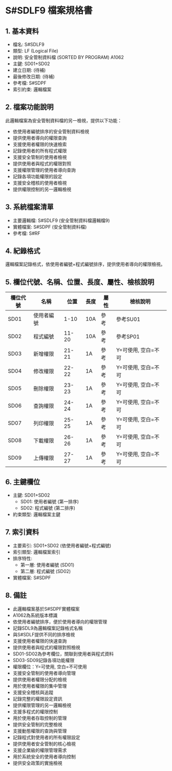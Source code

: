 # S#SDLF9 檔案規格書

## 1. 基本資料
- 檔名: S#SDLF9
- 類型: LF (Logical File)
- 說明: 安全管制資料檔 (SORTED BY PROGRAM) A1062
- 主鍵: SD01+SD02
- 建立日期: (待補)
- 最後修改日期: (待補)
- 參考檔: S#SDPF
- 索引約束: 邏輯檔案

## 2. 檔案功能說明
此邏輯檔案為安全管制資料檔的另一檢視，提供以下功能：
- 依使用者編號排序的安全管制資料檢視
- 提供使用者導向的權限查詢
- 支援使用者權限的快速檢索
- 記錄使用者的所有程式權限
- 支援安全管制的使用者檢視
- 提供使用者與程式的權限對照
- 支援權限管理的使用者導向查詢
- 記錄各項功能權限的設定
- 支援安全稽核的使用者檢視
- 提供權限控制的另一邏輯檢視

## 3. 系統檔案清單
- 主要邏輯檔: S#SDLF9 (安全管制資料檔邏輯檔9)
- 實體檔案: S#SDPF (安全管制資料檔)
- 參考檔: S#RF

## 4. 紀錄格式
邏輯檔案記錄格式，依使用者編號+程式編號排序，提供使用者導向的權限檢視。

## 5. 欄位代號、名稱、位置、長度、屬性、檢核說明
| 欄位代號 | 名稱 | 位置 | 長度 | 屬性 | 檢核說明 |
|----------|------|------|------|------|----------|
| SD01 | 使用者編號 | 1-10 | 10A | 參考 | 參考SU01 |
| SD02 | 程式編號 | 11-20 | 10A | 參考 | 參考SP01 |
| SD03 | 新增權限 | 21-21 | 1A | 參考 | Y=可使用, 空白=不可 |
| SD04 | 修改權限 | 22-22 | 1A | 參考 | Y=可使用, 空白=不可 |
| SD05 | 刪除權限 | 23-23 | 1A | 參考 | Y=可使用, 空白=不可 |
| SD06 | 查詢權限 | 24-24 | 1A | 參考 | Y=可使用, 空白=不可 |
| SD07 | 列印權限 | 25-25 | 1A | 參考 | Y=可使用, 空白=不可 |
| SD08 | 下載權限 | 26-26 | 1A | 參考 | Y=可使用, 空白=不可 |
| SD09 | 上傳權限 | 27-27 | 1A | 參考 | Y=可使用, 空白=不可 |

## 6. 主鍵欄位
- 主鍵: SD01+SD02
  - SD01: 使用者編號 (第一排序)
  - SD02: 程式編號 (第二排序)
- 約束類型: 邏輯檔案主鍵

## 7. 索引資料
- 主要索引: SD01+SD02 (依使用者編號+程式編號)
- 索引類型: 邏輯檔案索引
- 排序特性: 
  - 第一層: 使用者編號 (SD01)
  - 第二層: 程式編號 (SD02)
- 實體檔案: S#SDPF

## 8. 備註
- 此邏輯檔案基於S#SDPF實體檔案
- A1062為系統版本標識
- 依使用者編號排序，便於使用者導向的權限管理
- 記錄SDL9為邏輯檔案記錄格式名稱
- 與S#SDLF提供不同的排序檢視
- 支援使用者權限的快速查詢
- 提供使用者與程式的權限對照檢視
- SD01-SD02為參考欄位，關聯到使用者與程式資料
- SD03-SD09記錄各項功能權限
- 權限欄位：Y=可使用, 空白=不可使用
- 支援安全管制的使用者導向管理
- 提供使用者權限分配的檢視
- 用於使用者權限的集中管理
- 支援安全稽核與追蹤
- 記錄完整的權限設定資訊
- 提供權限管理的另一邏輯檢視
- 支援多程式的權限控制
- 用於使用者存取控制的管理
- 提供安全管制的完整檢視
- 支援動態權限的查詢與管理
- 記錄程式對使用者的所有權限設定
- 提供使用者安全管制的核心檢視
- 支援企業級的權限管理需求
- 用於系統安全的使用者導向控制
- 提供安全政策的實施檢視 